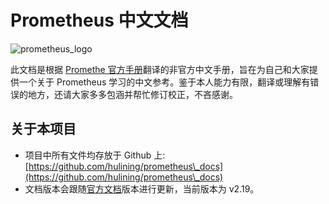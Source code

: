 # Prometheus 中文文档

![prometheus\_logo](https://prometheus.io/assets/prometheus\_logo.png)

此文档是根据 [Promethe 官方手册](https://prometheus.io/docs/)翻译的非官方中文手册，旨在为自己和大家提供一个关于 Prometheus 学习的中文参考。鉴于本人能力有限，翻译或理解有错误的地方，还请大家多多包涵并帮忙修订校正，不吝感谢。

## 关于本项目 <a href="#about" id="about"></a>

* 项目中所有文件均存放于 Github 上: [https://github.com/hulining/prometheus\_docs](https://github.com/hulining/prometheus\_docs)
* 文档版本会跟随[官方文档](https://prometheus.io/docs)版本进行更新，当前版本为 v2.19。
